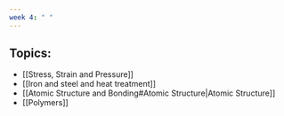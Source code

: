 ```yaml
---
week 4: " "
---
```

## Topics:

- [[Stress, Strain and Pressure]]
- [[Iron and steel and heat treatment]]
- [[Atomic Structure and Bonding#Atomic Structure|Atomic Structure]]
- [[Polymers]]
